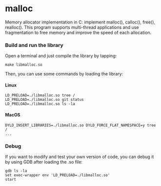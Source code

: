 # malloc
Memory allocator implementation in C: implement malloc(), calloc(), free(), realloc().
This program supports multi-thread applications and use fragmentation to free memory and improve the speed of each allocation.


<h3>Build and run the library</h3>
Open a terminal and just compile the library by tapping: 

```
make libmalloc.so
```

Then, you can use some commands by loading the library:
<h4>Linux</h4>

```
LD_PRELOAD=./libmalloc.so tree /
LD_PRELOAD=./libmalloc.so git status
LD_PRELOAD=./libmalloc.so ls -la
```
<h4>MacOS</h4>

```
DYLD_INSERT_LIBRARIES=./libmalloc.so DYLD_FORCE_FLAT_NAMESPACE=y tree /
...
```

<h3>Debug</h3>
If you want to modify and test your own version of code, you can debug it by using GDB after loading the .so file:

```
gdb ls -la
set exec-wrapper env 'LD_PRELOAD=./libmalloc.so'
start
```
